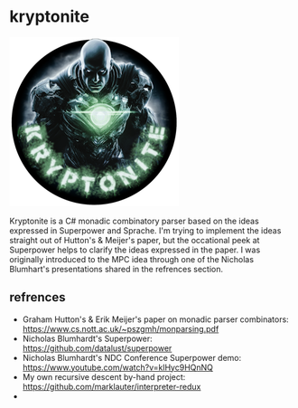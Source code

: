 # kryptonite

![kryptonite logo](https://github.com/marklauter/kryptonite/blob/main/lex-luthor-small.png)

Kryptonite is a C# monadic combinatory parser based on the ideas expressed in Superpower and Sprache. I'm trying to implement the ideas straight out of Hutton's & Meijer's paper, but the occational peek at Superpower helps to clarify the ideas expressed in the paper. I was originally introduced to the MPC idea through one of the Nicholas Blumhart's presentations shared in the refrences section.

## refrences
- Graham Hutton's & Erik Meijer's paper on monadic parser combinators: https://www.cs.nott.ac.uk/~pszgmh/monparsing.pdf
- Nicholas Blumhardt's Superpower: https://github.com/datalust/superpower
- Nicholas Blumhardt's NDC Conference Superpower demo: https://www.youtube.com/watch?v=klHyc9HQnNQ
- My own recursive descent by-hand project: https://github.com/marklauter/interpreter-redux
- 